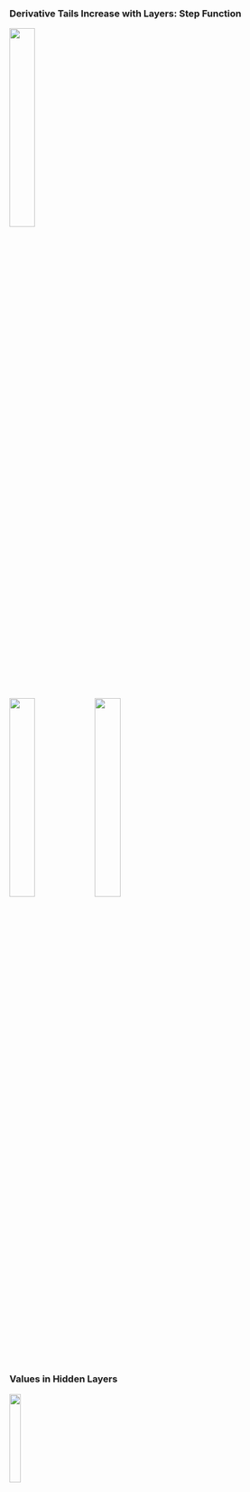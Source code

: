 ### Derivative Tails Increase with Layers: Step Function

<img src="./diagrams/H0_predict.png"  width="30%" class="negate" align="cener" style="background:none; border:none; box-shadow:none;">

<img src="./diagrams/H1_predict.png"  width="30%" class="negate" align="cener" style="background:none; border:none; box-shadow:none;"><img src="./diagrams/H3_predict.png"  width="30%" class="negate" align="cener" style="background:none; border:none; box-shadow:none;">

### Values in Hidden Layers

<img src="./diagrams/step_all.png"  width="20%" class="negate" align="cener" style="background:none; border:none; box-shadow:none;">


